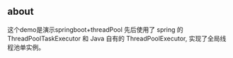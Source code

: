 ## about
这个demo是演示springboot+threadPool
先后使用了 spring 的 ThreadPoolTaskExecutor 和 Java 自有的 ThreadPoolExecutor, 实现了全局线程池单实例。

